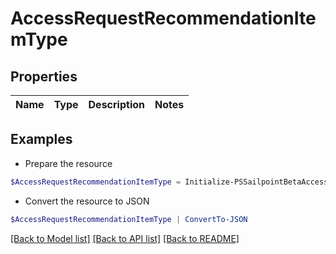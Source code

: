 # AccessRequestRecommendationItemType
## Properties

Name | Type | Description | Notes
------------ | ------------- | ------------- | -------------

## Examples

- Prepare the resource
```powershell
$AccessRequestRecommendationItemType = Initialize-PSSailpointBetaAccessRequestRecommendationItemType 
```

- Convert the resource to JSON
```powershell
$AccessRequestRecommendationItemType | ConvertTo-JSON
```

[[Back to Model list]](../README.md#documentation-for-models) [[Back to API list]](../README.md#documentation-for-api-endpoints) [[Back to README]](../README.md)

